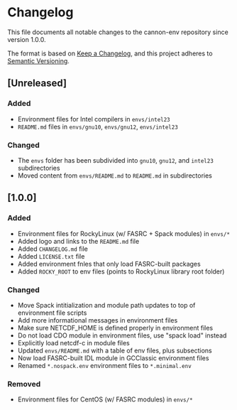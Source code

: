 # Changelog

This file documents all notable changes to the cannon-env repository since version 1.0.0. 

The format is based on [Keep a Changelog](https://keepachangelog.com/en/1.0.0/), and this project adheres to [Semantic Versioning](https://semver.org/spec/v2.0.0.html).

## [Unreleased]
### Added
- Environment files for Intel compilers in `envs/intel23`
- `README.md` files in `envs/gnu10`, `envs/gnu12`, `envs/intel23`

### Changed
- The `envs` folder has been subdivided into `gnu10`, `gnu12`, and  `intel23` subdirectories
- Moved content from `envs/README.md` to `README.md` in subdirectories


## [1.0.0]
### Added
- Environment files for RockyLinux (w/ FASRC + Spack modules) in `envs/*`
- Added logo and links to the `README.md` file
- Added `CHANGELOG.md` file
- Added `LICENSE.txt` file
- Added environment fnles that only load FASRC-built packages
- Added `ROCKY_ROOT` to env files (points to RockyLinux library root folder)

### Changed
- Move Spack intitialization and module path updates to top of environment file scripts
- Add more informational messages in environment files
- Make sure NETCDF_HOME is defined properly in environment files
- Do not load CDO module in environment files, use "spack load" instead
- Explicitly load netcdf-c in module files
- Updated `envs/README.md` with a table of env files, plus subsections
- Now load FASRC-built IDL module in GCClassic environment files
- Renamed `*.nospack.env` environment files to `*.minimal.env`

### Removed
- Environment files for CentOS (w/ FASRC modules) in `envs/*`

